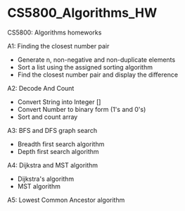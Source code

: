 # CS5800_Algorithms_HW
CS5800: Algorithms homeworks

A1: Finding the closest number pair
 * Generate n, non-negative and non-duplicate elements
 * Sort a list using the assigned sorting algorithm
 * Find the closest number pair and display the difference

A2: Decode And Count
* Convert String into Integer []
* Convert Number to binary form (1's and 0's)
* Sort and count array

A3: BFS and DFS graph search
* Breadth first search algorithm
* Depth first search algorithm

A4: Dijkstra and MST algorithm
* Dijkstra's algorithm
* MST algorithm

A5: Lowest Common Ancestor algorithm
